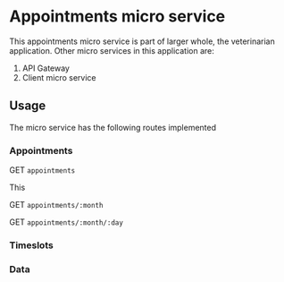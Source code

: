 # Appointments micro service
This appointments micro service is part of larger whole, the veterinarian application. Other micro services in this application are:
1. API Gateway
2. Client micro service

## Usage
The micro service has the following routes implemented

### Appointments
GET `appointments`

This

GET `appointments/:month`

GET `appointments/:month/:day`

### Timeslots

### Data


